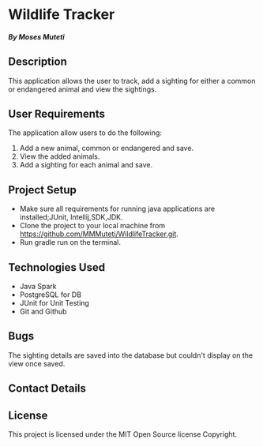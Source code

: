 # Wildlife Tracker

##### By Moses Muteti

## Description
This application allows the user to track, add a sighting for either a common or endangered animal and view the sightings.

## User Requirements
The application allow users to do the following:
1. Add a new animal, common or endangered and save.
2. View the added animals.
3. Add a sighting for each animal and save.


## Project Setup
* Make sure all requirements for running java applications are installed;JUnit, Intellij,SDK,JDK.
* Clone the project to your local machine from https://github.com/MMMuteti/WildlifeTracker.git.
* Run gradle run on the terminal.
 
 
## Technologies Used

- Java Spark 
- PostgreSQL for DB
- JUnit for Unit Testing
- Git and Github

## Bugs
The sighting details are saved into the database but couldn't display on the view once saved.


## Contact Details


## License
This project is licensed under the MIT Open Source license Copyright.